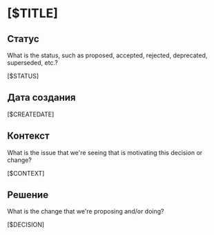 ﻿# [$TITLE]

## Статус

What is the status, such as proposed, accepted, rejected, deprecated, superseded, etc.?

[$STATUS]

## Дата создания

[$CREATEDATE]

## Контекст

What is the issue that we're seeing that is motivating this decision or change?

[$CONTEXT]

## Решение

What is the change that we're proposing and/or doing?

[$DECISION]